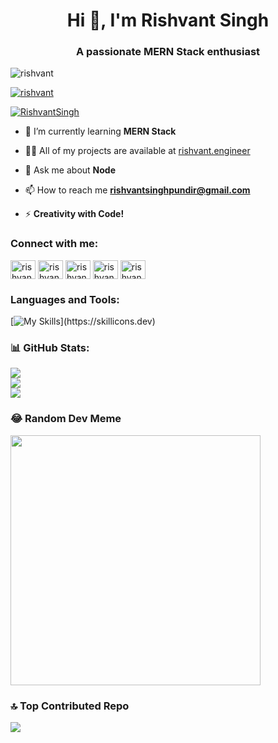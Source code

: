 <h1 align="center">Hi 👋, I'm Rishvant Singh</h1>
<h3 align="center">A passionate MERN Stack enthusiast</h3>

<p align="left"> <img src="https://visitcount.itsvg.in/api?id=rishvant&icon=5&color=1" alt="rishvant" /> </p>

<p align="left"> <a href="https://github.com/ryo-ma/github-profile-trophy"><img src="https://github-profile-trophy.vercel.app/?username=rishvant&theme=radical&no-frame=false&no-bg=false&margin-w=4" alt="rishvant" /></a> </p>

<p align="left"> <a href="https://twitter.com/RishvantSingh" target="blank"><img src="https://img.shields.io/twitter/follow/RishvantSingh?logo=twitter&style=for-the-badge" alt="RishvantSingh" /></a> </p>

- 🌱 I’m currently learning **MERN Stack**

- 👨‍💻 All of my projects are available at [rishvant.engineer](https://rishvant.engineer)

- 💬 Ask me about **Node**

- 📫 How to reach me **rishvantsinghpundir@gmail.com**

- ⚡ **Creativity with Code!**

<h3 align="left">Connect with me:</h3>
<p align="left">
<a href="https://twitter.com/rishvantsingh" target="blank"><img align="center" src="https://raw.githubusercontent.com/rahuldkjain/github-profile-readme-generator/master/src/images/icons/Social/twitter.svg" alt="rishvantsingh" height="30" width="40" /></a>
<a href="https://linkedin.com/in/rishvant-singh" target="blank"><img align="center" src="https://raw.githubusercontent.com/rahuldkjain/github-profile-readme-generator/master/src/images/icons/Social/linked-in-alt.svg" alt="rishvant-singh" height="30" width="40" /></a>
<a href="https://instagram.com/rishvantsp" target="blank"><img align="center" src="https://raw.githubusercontent.com/rahuldkjain/github-profile-readme-generator/master/src/images/icons/Social/instagram.svg" alt="rishvantsp" height="30" width="40" /></a>
<a href="https://www.codechef.com/users/rishvant" target="blank"><img align="center" src="https://cdn.jsdelivr.net/npm/simple-icons@3.1.0/icons/codechef.svg" alt="rishvant" height="30" width="40" /></a>
<a href="https://www.hackerrank.com/rishvant" target="blank"><img align="center" src="https://raw.githubusercontent.com/rahuldkjain/github-profile-readme-generator/master/src/images/icons/Social/hackerrank.svg" alt="rishvant" height="30" width="40" /></a>
</p>

<h3 align="left">Languages and Tools:</h3>

[![My Skills](https://skillicons.dev/icons?i=html,css,js,c,cpp,bootstrap,jquery,nodejs,express,mongodb,react,nextjs,git,github,heroku,redux,vite,vercel,)](https://skillicons.dev)

### 📊 GitHub Stats:
![](https://github-readme-stats.vercel.app/api?username=rishvant&theme=dark&hide_border=false&include_all_commits=true&count_private=false)<br/>
![](https://github-readme-streak-stats.herokuapp.com/?user=rishvant&theme=dark&hide_border=false)<br/>
![](https://github-readme-stats.vercel.app/api/top-langs/?username=rishvant&theme=dark&hide_border=false&include_all_commits=true&count_private=false&layout=compact)
 
### 😂 Random Dev Meme
<img src='https://randommeme-five.vercel.app/' style="height: 400px;"/>

### 🔝 Top Contributed Repo
![](https://github-contributor-stats.vercel.app/api?username=rishvant&limit=5&theme=dark&combine_all_yearly_contributions=true)
